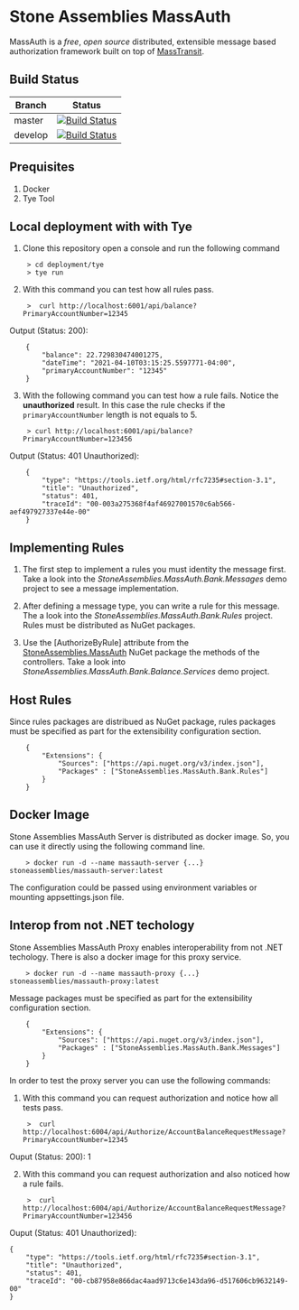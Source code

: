 Stone Assemblies MassAuth
=========================

MassAuth is a _free_, _open source_ distributed, extensible message based authorization framework built on top of [MassTransit](https://masstransit-project.com/).

Build Status
------------

Branch | Status
------ | :------:
master | [![Build Status](https://dev.azure.com/alexfdezsauco/External%20Repositories%20Builds/_apis/build/status/stoneassemblies.StoneAssemblies.MassAuth?branchName=master)](https://dev.azure.com/alexfdezsauco/External%20Repositories%20Builds/_build/latest?definitionId=6&branchName=master)
develop | [![Build Status](https://dev.azure.com/alexfdezsauco/External%20Repositories%20Builds/_apis/build/status/stoneassemblies.StoneAssemblies.MassAuth?branchName=develop)](https://dev.azure.com/alexfdezsauco/External%20Repositories%20Builds/_build/latest?definitionId=6&branchName=develop)

Prequisites 
--------------

1) Docker
2) Tye Tool

Local deployment with with Tye 
------------------------------

1) Clone this repository open a console and run the following command

        > cd deployment/tye
        > tye run


2) With this command you can test how all rules pass.

        >  curl http://localhost:6001/api/balance?PrimaryAccountNumber=12345


Output (Status: 200):

        {
            "balance": 22.729830474001275,
            "dateTime": "2021-04-10T03:15:25.5597771-04:00",
            "primaryAccountNumber": "12345"
        }


3) With the following command you can test how a rule fails. Notice the __unauthorized__ result. In this case the rule checks if the `primaryAccountNumber` length is not equals to 5. 

        > curl http://localhost:6001/api/balance?PrimaryAccountNumber=123456

Output (Status: 401 Unauthorized):

        {
            "type": "https://tools.ietf.org/html/rfc7235#section-3.1",
            "title": "Unauthorized",
            "status": 401,
            "traceId": "00-003a275368f4af46927001570c6ab566-aef497927337e44e-00"
        }



Implementing Rules 
-------------------------

1) The first step to implement a rules you must identity the message first. Take a look into the _StoneAssemblies.MassAuth.Bank.Messages_ demo project to see a message implementation.

2) After defining a message type, you can write a rule for this message. The a look into the _StoneAssemblies.MassAuth.Bank.Rules_ project. Rules must be distributed as NuGet packages.

3) Use the [AuthorizeByRule] attribute from the [StoneAssemblies.MassAuth](https://www.nuget.org/packages/StoneAssemblies.MassAuth) NuGet package the methods of the controllers. Take a look into _StoneAssemblies.MassAuth.Bank.Balance.Services_ demo project.

Host Rules 
-----------

Since rules packages are distribued as NuGet package, rules packages must be specified as part for the extensibility configuration section. 

        {
            "Extensions": {
                "Sources": ["https://api.nuget.org/v3/index.json"],
                "Packages" : ["StoneAssemblies.MassAuth.Bank.Rules"]
            }
        }

Docker Image 
-------------

Stone Assemblies MassAuth Server is distributed as docker image. So, you can use it directly using the following command line.

        > docker run -d --name massauth-server {...} stoneassemblies/massauth-server:latest

The configuration could be passed using environment variables or mounting appsettings.json file.


Interop from not .NET techology
--------------------------------

Stone Assemblies MassAuth Proxy enables interoperability from not .NET techology. There is also a docker image for this proxy service.

        > docker run -d --name massauth-proxy {...} stoneassemblies/massauth-proxy:latest


Message packages must be specified as part for the extensibility configuration section. 


        {
            "Extensions": {
                "Sources": ["https://api.nuget.org/v3/index.json"],
                "Packages" : ["StoneAssemblies.MassAuth.Bank.Messages"]
            }
        }


In order to test the proxy server you can use the following commands:


1) With this command you can request authorization and notice how all tests pass.

        >  curl http://localhost:6004/api/Authorize/AccountBalanceRequestMessage?PrimaryAccountNumber=12345

Ouput (Status: 200):
	1


2) With this command you can request authorization and also noticed how a rule fails.

        >  curl http://localhost:6004/api/Authorize/AccountBalanceRequestMessage?PrimaryAccountNumber=123456

Ouput (Status: 401 Unauthorized):

	{
	    "type": "https://tools.ietf.org/html/rfc7235#section-3.1",
	    "title": "Unauthorized",
	    "status": 401,
	    "traceId": "00-cb87958e866dac4aad9713c6e143da96-d517606cb9632149-00"
	}
